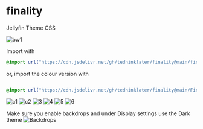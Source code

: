 # finality
Jellyfin Theme CSS

![bw1](https://i.imgur.com/hqwHYmR.gif)

Import with

```css
@import url("https://cdn.jsdelivr.net/gh/tedhinklater/finality@main/finality.css");

```

or, import the colour version with

```css

@import url("https://cdn.jsdelivr.net/gh/tedhinklater/finality@main/Finality-Coloured.css");

```

![c1](https://i.imgur.com/ktCaoIU.png)
![c2](https://i.imgur.com/QPHEaM4.png)
![3](https://github.com/tedhinklater/finality/assets/66086488/fb4e559e-01a5-43ba-bc46-d6f3ee79568a)
![4](https://github.com/tedhinklater/finality/assets/66086488/c089c0d6-e4de-4a54-b0fe-aebed5bdd27d)
![5](https://github.com/tedhinklater/finality/assets/66086488/07c92af4-44b5-4185-b8bb-806f351aa511)
![6](https://github.com/tedhinklater/finality/assets/66086488/fa9fa875-fab6-46b1-b057-b22b4a69559b)

Make sure you enable backdrops and under Display settings use the Dark theme
![Backdrops](https://i.imgur.com/18D9IO3.png)
